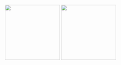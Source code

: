 <p align="center">
      <img height="180em" src="https://github-readme-stats.vercel.app/api?username=Stormysx&theme=dark&show_icons=true&count_private=true)"/>
      <img height="180em" src="https://github-readme-stats-eight-theta.vercel.app/api/top-langs/?username=Stormysx&layout=compact&langs_count=8&theme=dark"/>
</p>
